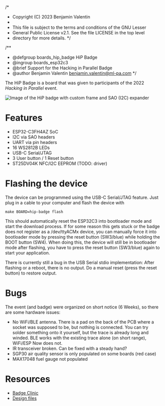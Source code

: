 /*
 * Copyright (C) 2023 Benjamin Valentin
 *
 * This file is subject to the terms and conditions of the GNU Lesser
 * General Public License v2.1. See the file LICENSE in the top level
 * directory for more details.
 */

/**
 * @defgroup    boards_hip_badge HiP Badge
 * @ingroup     boards_esp32c3
 * @brief       Support for the Hacking in Parallel Badge
 * @author      Benjamin Valentin <benjamin.valentin@ml-pa.com>
 */

The HiP Badge is a board that was given to participants of the 2022 *Hacking in Parallel* event.

![Image of the HiP badge with custom frame and SAO (I2C) expander](https://camo.githubusercontent.com/834dbee4ed9a9a90480bd1a239e54718f3a9613b694d0a2e26a3b25e55ce2d82/68747470733a2f2f6d61747269782d636c69656e742e6d61747269782e6f72672f5f6d61747269782f6d656469612f72302f646f776e6c6f61642f6d6f6e65726f2e736f6369616c2f757351777a4f656957516e6671546247416845734b684a76)

# Features

 - ESP32-C3FH4AZ SoC
 - I2C via SAO headers
 - UART via pin headers
 - 16 WS2812B LEDs
 - USB-C Serial/JTAG
 - 3 User button / 1 Reset button
 - ST25DV04K NFC/I2C EEPROM (TODO: driver)

# Flashing the device

The device can be programmed using the USB-C Serial/JTAG feature.
Just plug in a cable to your computer and flash the device with

    make BOARD=hip-badge flash

This should automatically reset the ESP32C3 into bootloader mode and start the download process.
If for some reason this gets stuck or the badge does not register as a /dev/ttyACMx device, you
can manually force it into bootloader mode by pressing the reset button (SW3/blue) while holding
the BOOT button (SW4).
When doing this, the device will still be in bootloader mode after flashing, you have to press
the reset button (SW3/blue) again to start your application.

There is currently still a bug in the USB Serial stdio implementation: After flashing or a reboot,
there is no output. Do a manual reset (press the reset button) to restore output.

# Bugs

The event (and badge) were organized on short notice (6 Weeks), so there are some hardware issues:

 - No WiFi/BLE antenna. There is a pad on the back of the PCB where a socket was supposed to be, but
   nothing is connected. You can try solder something onto it yourself, but the trace is already long
   and winded.
   BLE works with the existing trace alone (on short range), WiFi/ESP Now does not.
 - IR transceiver broken. Can be fixed with a steady hand?
 - SGP30 air quality sensor is only populated on some boards (red case)
 - MAX17048 fuel gauge not populated

# Resources

 - [Badge Clinic](https://wiki.hip-berlin.de/index.php?title=Badge_Clinic)
 - [Design files](https://gitlab.com/tidklaas/hip-badge/)
